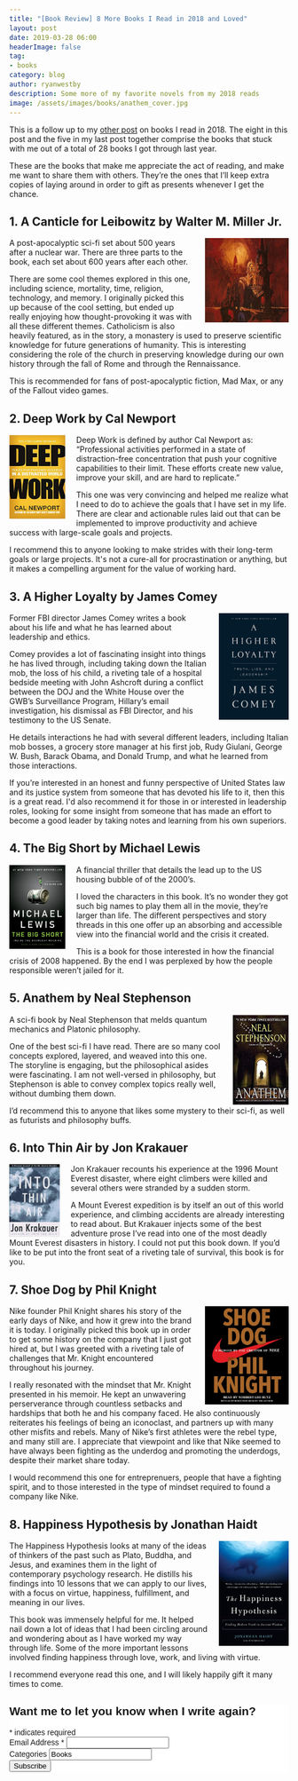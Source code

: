 ```yaml
---
title: "[Book Review] 8 More Books I Read in 2018 and Loved" 
layout: post
date: 2019-03-28 06:00
headerImage: false
tag:
- books
category: blog
author: ryanwestby
description: Some more of my favorite novels from my 2018 reads
image: /assets/images/books/anathem_cover.jpg
---
```


This is a follow up to my [other post](http://westby.io/5-books-ive-read-2018/) on books I read in 2018. The eight in this post and the five in my last post together comprise the books that stuck with me out of a total of 28 books I got through last year.

These are the books that make me appreciate the act of reading, and make me want to share them with others. They’re the ones that I’ll keep extra copies of laying around in order to gift as presents whenever I get the chance.

## 1. A Canticle for Leibowitz by Walter M. Miller Jr.

<img style="float: right;margin-left:20px;max-width:30%;" src="/assets/images/books/canticle_cover.png" />
A post-apocalyptic sci-fi set about 500 years after a nuclear war. There are three parts to the book, each set about 600 years after each other. 

There are some cool themes explored in this one, including science, mortality, time, religion, technology, and memory. I originally picked this up because of the cool setting, but ended up really enjoying how thought-provoking it was with all these different themes. Catholicism is also heavily featured, as in the story, a monastery is used to preserve scientific knowledge for future generations of humanity. This is interesting considering the role of the church in preserving knowledge during our own history through the fall of Rome and through the Rennaissance.

This is recommended for fans of post-apocalyptic fiction, Mad Max, or any of the Fallout video games.

## 2. Deep Work by Cal Newport

<img style="float:left;margin-right:20px;max-width:20%;" src="/assets/images/books/deep_work_cover.jpg" />
Deep Work is defined by author Cal Newport as: “Professional activities performed in a state of distraction-free concentration that push your cognitive capabilities to their limit. These efforts create new value, improve your skill, and are hard to replicate.”

This one was very convincing and helped me realize what I need to do to achieve the goals that I have set in my life. There are clear and actionable rules laid out that can be implemented to improve productivity and achieve success with large-scale goals and projects.

I recommend this to anyone looking to make strides with their long-term goals or large projects. It's not a cure-all for procrastination or anything, but it makes a compelling argument for the value of working hard.

## 3. A Higher Loyalty by James Comey

<img style="float: right;margin-left:20px;max-width:25%;" src="/assets/images/books/comey_cover.jpg" />
Former FBI director James Comey writes a book about his life and what he has learned about leadership and ethics. 

Comey provides a lot of fascinating insight into things he has lived through, including taking down the Italian mob, the loss of his child, a riveting tale of a hospital bedside meeting with John Ashcroft during a conflict between the DOJ and the White House over the GWB’s Surveillance Program, Hillary’s email investigation, his dismissal as FBI Director, and his testimony to the US Senate. 

He details interactions he had with several different leaders, including Italian mob bosses, a grocery store manager at his first job, Rudy Giulani, George W. Bush, Barack Obama, and Donald Trump, and what he learned from those interactions.

If you’re interested in an honest and funny perspective of United States law and its justice system from someone that has devoted his life to it, then this is a great read. I'd also recommend it for those in or interested in leadership roles, looking for some insight from someone that has made an effort to become a good leader by taking notes and learning from his own superiors.

## 4. The Big Short by Michael Lewis

<img style="float:left;margin-right:20px;max-width:20%;" src="/assets/images/books/big_short_cover.jpg" />
A financial thriller that details the lead up to the US housing bubble of of the 2000’s. 

I loved the characters in this book. It’s no wonder they got such big names to play them all in the movie, they’re larger than life. The different perspectives and story threads in this one offer up an absorbing and accessible view into the financial world and the crisis it created. 

This is a book for those interested in how the financial crisis of 2008 happened. By the end I was perplexed by how the people responsible weren’t jailed for it.

## 5. Anathem by Neal Stephenson

<img style="float: right;margin-left:20px;max-width:20%;" src="/assets/images/books/anathem_cover.jpg" />
A sci-fi book by Neal Stephenson that melds quantum mechanics and Platonic philosophy. 

One of the best sci-fi I have read. There are so many cool concepts explored, layered, and weaved into this one. The storyline is engaging, but the philosophical asides were fascinating. I am not well-versed in philosophy, but Stephenson is able to convey complex topics really well, without dumbing them down.

I’d recommend this to anyone that likes some mystery to their sci-fi, as well as futurists and philosophy buffs.

## 6. Into Thin Air by Jon Krakauer

<img style="float:left;margin-right:20px;max-width:18%;" src="/assets/images/books/krakauer_cover.jpg" />
Jon Krakauer recounts his experience at the 1996 Mount Everest disaster, where eight climbers were killed and several others were stranded by a sudden storm. 

A Mount Everest expedition is by itself an out of this world experience, and climbing accidents are already interesting to read about. But Krakauer injects some of the best adventure prose I’ve read into one of the most deadly Mount Everest disasters in history. I could not put this book down. If you’d like to be put into the front seat of a riveting tale of survival, this book is for you.

## 7. Shoe Dog by Phil Knight

<img style="float: right;margin-left:20px;max-width:30%;" src="/assets/images/books/shoe_dog_cover.jpg" />
Nike founder Phil Knight shares his story of the early days of Nike, and how it grew into the brand it is today. I originally picked this book up in order to get some history on the company that I just got hired at, but I was greeted with a riveting tale of challenges that Mr. Knight encountered throughout his journey.

I really resonated with the mindset that Mr. Knight presented in his memoir. He kept an unwavering perserverance through countless setbacks and hardships that both he and his company faced. He also continuously reiterates his feelings of being an iconoclast, and partners up with many other misfits and rebels. Many of Nike’s first athletes were the rebel type, and many still are. I appreciate that viewpoint and like that Nike seemed to have always been fighting as the underdog and promoting the underdogs, despite their market share today. 

I would recommend this one for entreprenuers, people that have a fighting spirit, and to those interested in the type of mindset required to found a company like Nike.

## 8. Happiness Hypothesis by Jonathan Haidt

<img style="float: right;margin-left:20px;max-width:25%;" src="/assets/images/books/haidt_cover.jpg" />
The Happiness Hypothesis looks at many of the ideas of thinkers of the past such as Plato, Buddha, and Jesus, and examines them in the light of contemporary psychology research. He distills his findings into 10 lessons that we can apply to our lives, with a focus on virtue, happiness, fulfillment, and meaning in our lives. 

This book was immensely helpful for me. It helped nail down a lot of ideas that I had been circling around and wondering about as I have worked my way through life. Some of the more important lessons involved finding happiness through love, work, and living with virtue. 

I recommend everyone read this one, and I will likely happily gift it many times to come.


<!-- Begin MailChimp Signup Form -->
<link href="//cdn-images.mailchimp.com/embedcode/classic-10_7.css" rel="stylesheet" type="text/css">
<style type="text/css">
	#mc_embed_signup{background:#fff; clear:left; font:14px Helvetica,Arial,sans-serif; }
	/* Add your own MailChimp form style overrides in your site stylesheet or in this style block.
	   We recommend moving this block and the preceding CSS link to the HEAD of your HTML file. */
</style>
<div id="mc_embed_signup">
<form action="https://westby.us19.list-manage.com/subscribe/post?u=4ce1d2eb2422f24f44b2af88c&amp;id=bec4940a18" method="post" id="mc-embedded-subscribe-form" name="mc-embedded-subscribe-form" class="validate" target="_blank" novalidate>
    <div id="mc_embed_signup_scroll">
	<h2>Want me to let you know when I write again?</h2>
<div class="indicates-required"><span class="asterisk">*</span> indicates required</div>
<div class="mc-field-group">
	<label for="mce-EMAIL">Email Address  <span class="asterisk">*</span>
</label>
	<input type="email" value="" name="EMAIL" class="required email" id="mce-EMAIL">
</div>
<div class="mc-field-group">
	<label for="mce-MMERGE6">Categories </label>
	<input type="text" value="Books" name="MMERGE6" class="" id="mce-MMERGE6">
</div>
	<div id="mce-responses" class="clear">
		<div class="response" id="mce-error-response" style="display:none"></div>
		<div class="response" id="mce-success-response" style="display:none"></div>
	</div>    <!-- real people should not fill this in and expect good things - do not remove this or risk form bot signups-->
    <div style="position: absolute; left: -5000px;" aria-hidden="true"><input type="text" name="b_4ce1d2eb2422f24f44b2af88c_bec4940a18" tabindex="-1" value=""></div>
    <div class="clear"><input type="submit" value="Subscribe" name="subscribe" id="mc-embedded-subscribe" class="button"></div>
    </div>
</form>
</div>
<script type='text/javascript' src='//s3.amazonaws.com/downloads.mailchimp.com/js/mc-validate.js'></script><script type='text/javascript'>(function($) {window.fnames = new Array(); window.ftypes = new Array();fnames[0]='EMAIL';ftypes[0]='email';fnames[6]='MMERGE6';ftypes[6]='text';}(jQuery));var $mcj = jQuery.noConflict(true);</script>
<!--End mc_embed_signup-->
